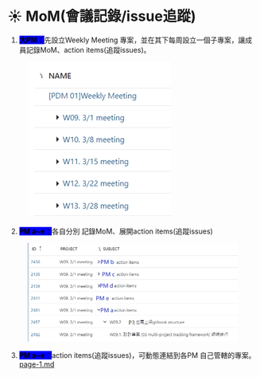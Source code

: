# ☀️ MoM(會議記錄/issue追蹤)

1. <mark style="background-color:blue;">**大PM：**</mark>先設立Weekly Meeting 專案，並在其下每周設立一個子專案，讓成員記錄MoM、action items(追蹤issues)。

<figure><img src="../.gitbook/assets/image (1).png" alt=""><figcaption></figcaption></figure>

2. <mark style="background-color:blue;">**PM a\~e**</mark><mark style="background-color:blue;">：</mark>各自分別  記錄MoM、展開action items(追蹤issues)

<figure><img src="../.gitbook/assets/image (2).png" alt=""><figcaption></figcaption></figure>

3. <mark style="background-color:blue;">**PM a\~e**</mark><mark style="background-color:blue;">：</mark>action items(追蹤issues)，可動態連結到各PM 自己管轄的專案。[page-1.md](../te-bie-duo-zhuan-an-guan-li-de-yong-fa/page-1.md "mention")
